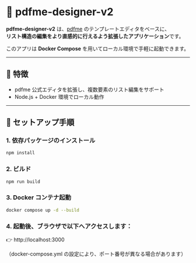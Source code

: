 # 📄 pdfme-designer-v2

**pdfme-designer-v2** は、[pdfme](https://pdfme.com/) のテンプレートエディタをベースに、  
**リスト構造の編集をより直感的に行えるよう拡張したアプリケーション**です。

このアプリは **Docker Compose** を用いてローカル環境で手軽に起動できます。

---

## 🚀 特徴

* pdfme 公式エディタを拡張し、複数要素のリスト編集をサポート  
* Node.js + Docker 環境でローカル動作  

---

## 🧰 セットアップ手順

### 1. 依存パッケージのインストール

```bash
npm install
```

### 2. ビルド

```bash
npm run build
```

### 3. Docker コンテナ起動

```bash
docker compose up -d --build
```

### 4. 起動後、ブラウザで以下へアクセスします：

👉 http://localhost:3000

（docker-compose.yml の設定により、ポート番号が異なる場合があります）
